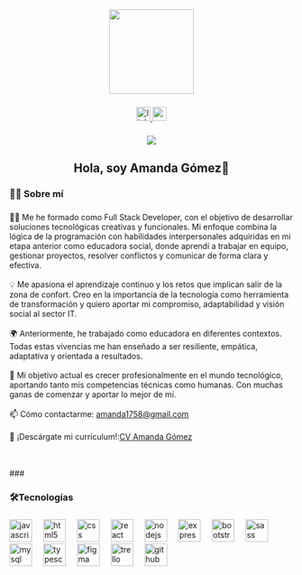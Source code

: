 <div align="center">
  <img height="150" src="https://media1.giphy.com/media/v1.Y2lkPTc5MGI3NjExdXptanQ3ZnVtYWlkdXJibWx2czE3bDJ3a2ZxdGZlbXV0Z2YwZWZ1NiZlcD12MV9pbnRlcm5hbF9naWZfYnlfaWQmY3Q9Zw/vzO0Vc8b2VBLi/giphy.gif"  />
</div>

###

<div align="center">
  <a href="https://www.linkedin.com/in/amanda-g%C3%B3mez-quero/" target="_blank">
    <img src="https://img.shields.io/static/v1?message=LinkedIn&logo=linkedin&label=&color=0077B5&logoColor=white&labelColor=&style=for-the-badge" height="25" alt="linkedin logo"  />
  </a>
  <a href="https://youtu.be/HFVvMtxjumY?si=ugre7OYuBhfdwuzT" target="_blank">
    <img src="https://img.shields.io/static/v1?message=Youtube&logo=youtube&label=&color=FF0000&logoColor=white&labelColor=&style=for-the-badge" height="25" alt="youtube logo"  />
  </a>
</div>

###

<div align="center">
  <img src="https://visitor-badge.laobi.icu/badge?page_id=amandagq59.amandagq59&"  />
</div>

###

<h2 align="center">Hola, soy Amanda Gómez👋</h3>

###

<h3 align="left">👩‍💻  Sobre mí</h3>

###
👩‍💻 Me he formado como Full Stack Developer, con el objetivo de desarrollar soluciones tecnológicas creativas y funcionales. Mi enfoque combina la lógica de la programación con habilidades interpersonales adquiridas en mi etapa anterior como educadora social, donde aprendí a trabajar en equipo, gestionar proyectos, resolver conflictos y comunicar de forma clara y efectiva. <br><br>
💡 Me apasiona el aprendizaje continuo y los retos que implican salir de la zona de confort. Creo en la importancia de la tecnología como herramienta de transformación y quiero aportar mi compromiso, adaptabilidad y visión social al sector IT.<br><br>
🌍 Anteriormente, he trabajado como educadora en diferentes contextos. Todas estas vivencias me han enseñado a ser resiliente, empática, adaptativa y orientada a resultados. <br><br>
🎯 Mi objetivo actual es crecer profesionalmente en el mundo tecnológico, aportando tanto mis competencias técnicas como humanas. Con muchas ganas de comenzar y aportar lo mejor de mí.<br><br>
📫 Cómo contactarme: amanda1758@gmail.com <br><br>
📄 ¡Descárgate mi currículum!:[CV Amanda Gómez](https://drive.google.com/file/d/1vMSUTfELo_TE5xEM2A2NDEDegrXGL928/view?usp=drive_link)

<br>
<br>
###

<h3 align="left">🛠Tecnologías</h3>

###

<div align="left">
  <img src="https://cdn.jsdelivr.net/gh/devicons/devicon/icons/javascript/javascript-original.svg" height="40" alt="javascript logo"  />
  <img width="12" />
  <img src="https://cdn.jsdelivr.net/gh/devicons/devicon/icons/html5/html5-original.svg" height="40" alt="html5 logo"  />
  <img width="12" />
  <img src="https://cdn.jsdelivr.net/gh/devicons/devicon/icons/css3/css3-original.svg" height="40" alt="css logo"  />
  <img width="12" />
  <img src="https://cdn.jsdelivr.net/gh/devicons/devicon/icons/react/react-original.svg" height="40" alt="react logo"  />
  <img width="12" />
  <img src="https://cdn.jsdelivr.net/gh/devicons/devicon/icons/nodejs/nodejs-original.svg" height="40" alt="nodejs logo"  />
  <img width="12" />
  <img src="https://cdn.jsdelivr.net/gh/devicons/devicon/icons/express/express-original.svg" height="40" alt="express logo"  />
  <img width="12" />
  <img src="https://cdn.jsdelivr.net/gh/devicons/devicon/icons/bootstrap/bootstrap-original.svg" height="40" alt="bootstrap logo"  />
  <img width="12" />
  <img src="https://cdn.jsdelivr.net/gh/devicons/devicon/icons/sass/sass-original.svg" height="40" alt="sass logo"  />
  <img width="12" />
  <img src="https://cdn.jsdelivr.net/gh/devicons/devicon/icons/mysql/mysql-original.svg" height="40" alt="mysql logo"  />
  <img width="12" />
  <img src="https://cdn.jsdelivr.net/gh/devicons/devicon/icons/typescript/typescript-original.svg" height="40" alt="typescript logo"  />
  <img width="12" />
  <img src="https://cdn.jsdelivr.net/gh/devicons/devicon/icons/figma/figma-original.svg" height="40" alt="figma logo"  />
  <img width="12" />
  <img src="https://cdn.jsdelivr.net/gh/devicons/devicon/icons/trello/trello-plain.svg" height="40" alt="trello logo"  />
  <img width="12" />
  <img src="https://cdn.jsdelivr.net/gh/devicons/devicon/icons/github/github-original.svg" height="40" alt="github logo"  />
</div>



